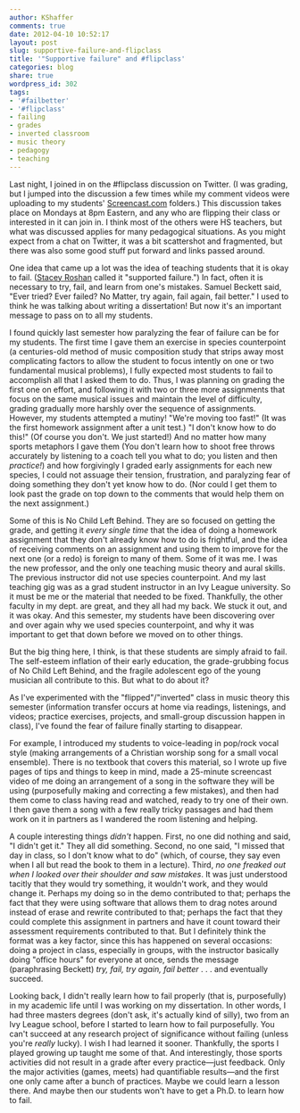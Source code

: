 ```yaml
---
author: KShaffer
comments: true
date: 2012-04-10 10:52:17
layout: post
slug: supportive-failure-and-flipclass
title: '"Supportive failure" and #flipclass'
categories: blog
share: true
wordpress_id: 302
tags:
- '#failbetter'
- '#flipclass'
- failing
- grades
- inverted classroom
- music theory
- pedagogy
- teaching
---
```


Last night, I joined in on the #flipclass discussion on Twitter. (I was grading, but I jumped into the discussion a few times while my comment videos were uploading to my students' [Screencast.com](http://www.screencast.com) folders.) This discussion takes place on Mondays at 8pm Eastern, and any who are flipping their class or interested in it can join in. I think most of the others were HS teachers, but what was discussed applies for many pedagogical situations. As you might expect from a chat on Twitter, it was a bit scattershot and fragmented, but there was also some good stuff put forward and links passed around.

One idea that came up a lot was the idea of teaching students that it is okay to fail. ([Stacey Roshan](https://twitter.com/#!/buddyxo) called it "supported failure.") In fact, often it is necessary to try, fail, and learn from one's mistakes. Samuel Beckett said, "Ever tried? Ever failed? No Matter, try again, fail again, fail better." I used to think he was talking about writing a dissertation! But now it's an important message to pass on to all my students.

I found quickly last semester how paralyzing the fear of failure can be for my students. The first time I gave them an exercise in species counterpoint (a centuries-old method of music composition study that strips away most complicating factors to allow the student to focus intently on one or two fundamental musical problems), I fully expected most students to fail to accomplish all that I asked them to do. Thus, I was planning on grading the first one on effort, and following it with two or three more assignments that focus on the same musical issues and maintain the level of difficulty, grading gradually more harshly over the sequence of assignments. However, my students attempted a mutiny! "We're moving too fast!" (It was the first homework assignment after a unit test.) "I don't know how to do this!" (Of course you don't. We just started!) And no matter how many sports metaphors I gave them (You don't learn how to shoot free throws accurately by listening to a coach tell you what to do; you listen and then _practice!_) and how forgivingly I graded early assignments for each new species, I could not assuage their tension, frustration, and paralyzing fear of doing something they don't yet know how to do. (Nor could I get them to look past the grade on top down to the comments that would help them on the next assignment.)

Some of this is No Child Left Behind. They are so focused on getting the grade, and getting it _every single time_ that the idea of doing a homework assignment that they don't already know how to do is frightful, and the idea of receiving comments on an assignment and using them to improve for the next one (or a redo) is foreign to many of them. Some of it was me. I was the new professor, and the only one teaching music theory and aural skills. The previous instructor did not use species counterpoint. And my last teaching gig was as a grad student instructor in an Ivy League university. So it must be me or the material that needed to be fixed. Thankfully, the other faculty in my dept. are great, and they all had my back. We stuck it out, and it was okay. And this semester, my students have been discovering over and over again why we used species counterpoint, and why it was important to get that down before we moved on to other things.

But the big thing here, I think, is that these students are simply afraid to fail. The self-esteem inflation of their early education, the grade-grubbing focus of No Child Left Behind, and the fragile adolescent ego of the young musician all contribute to this. But what to do about it?

As I've experimented with the "flipped"/"inverted" class in music theory this semester (information transfer occurs at home via readings, listenings, and videos; practice exercises, projects, and small-group discussion happen in class), I've found the fear of failure finally starting to disappear.

For example, I introduced my students to voice-leading in pop/rock vocal style (making arrangements of a Christian worship song for a small vocal ensemble). There is no textbook that covers this material, so I wrote up five pages of tips and things to keep in mind, made a 25-minute screencast video of me doing an arrangement of a song in the software they will be using (purposefully making and correcting a few mistakes), and then had them come to class having read and watched, ready to try one of their own. I then gave them a song with a few really tricky passages and had them work on it in partners as I wandered the room listening and helping. 

A couple interesting things _didn't_ happen. First, no one did nothing and said, "I didn't get it." They all did something. Second, no one said, "I missed that day in class, so I don't know what to do" (which, of course, they say even when I all but read the book to them in a lecture). Third, _no one freaked out when I looked over their shoulder and saw mistakes_. It was just understood tacitly that they would try something, it wouldn't work, and they would change it. Perhaps my doing so in the demo contributed to that; perhaps the fact that they were using software that allows them to drag notes around instead of erase and rewrite contributed to that; perhaps the fact that they could complete this assignment in partners and have it count toward their assessment requirements contributed to that. But I definitely think the format was a key factor, since this has happened on several occasions: doing a project in class, especially in groups, with the instructor basically doing "office hours" for everyone at once, sends the message (paraphrasing Beckett) _try, fail, try again, fail better_ . . . and eventually succeed.

Looking back, I didn't really learn how to fail properly (that is, purposefully) in my academic life until I was working on my dissertation. In other words, I had three masters degrees (don't ask, it's actually kind of silly), two from an Ivy League school, before I started to learn how to fail purposefully. You can't succeed at any research project of significance without failing (unless you're _really_ lucky). I wish I had learned it sooner. Thankfully, the sports I played growing up taught me some of that. And interestingly, those sports activities did not result in a grade after every practice—just feedback. Only the major activities (games, meets) had quantifiable results—and the first one only came after a bunch of practices. Maybe we could learn a lesson there. And maybe then our students won't have to get a Ph.D. to learn how to fail.
